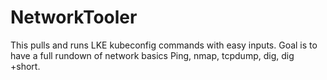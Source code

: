 # NetworkTooler

This pulls and runs LKE kubeconfig commands with easy inputs.
Goal is to have a full rundown of network basics
Ping, nmap, tcpdump, dig, dig +short.

